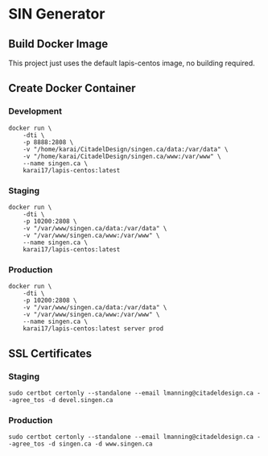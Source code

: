 # SIN Generator

## Build Docker Image

This project just uses the default lapis-centos image, no building required.

## Create Docker Container

### Development

```
docker run \
	-dti \
	-p 8888:2808 \
	-v "/home/karai/CitadelDesign/singen.ca/data:/var/data" \
	-v "/home/karai/CitadelDesign/singen.ca/www:/var/www" \
	--name singen.ca \
	karai17/lapis-centos:latest
```

### Staging

```
docker run \
	-dti \
	-p 10200:2808 \
	-v "/var/www/singen.ca/data:/var/data" \
	-v "/var/www/singen.ca/www:/var/www" \
	--name singen.ca \
	karai17/lapis-centos:latest
```

### Production

```
docker run \
	-dti \
	-p 10200:2808 \
	-v "/var/www/singen.ca/data:/var/data" \
	-v "/var/www/singen.ca/www:/var/www" \
	--name singen.ca \
	karai17/lapis-centos:latest server prod
```

## SSL Certificates

### Staging

```
sudo certbot certonly --standalone --email lmanning@citadeldesign.ca --agree_tos -d devel.singen.ca
```

### Production

```
sudo certbot certonly --standalone --email lmanning@citadeldesign.ca --agree_tos -d singen.ca -d www.singen.ca
```

